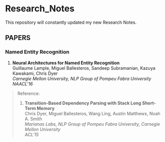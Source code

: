 # Research_Notes
This repository will constantly updated my new Research Notes.
## PAPERS
### Named Entity Recognition
 1. __Neural Architectures for Named Entity Recognition__  
 Guillaume Lample, Miguel Ballesteros, Sandeep Subramanian, Kazuya Kawakami, Chris Dyer  
 *Carnegie Mellon University, NLP Group of Pompeu Fabra University*  
 *NAACL'16*
> Reference:  
> 1. __Transition-Based Dependency Parsing with Stack Long Short-Term Memory__  
> Chris Dyer, Miguel Ballesteros, Wang Ling, Austin Matthews, Noah A. Smith  
> *Marianas Labs, NLP Group of Pompeu Fabra University, Carnegie Mellon University*  
> *ACL'15*

